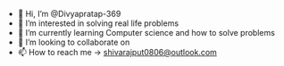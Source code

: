 - 👋 Hi, I’m @Divyapratap-369
- 👀 I’m interested in solving real life problems
- 🌱 I’m currently learning Computer science and how to solve problems
- 💞️ I’m looking to collaborate on 
- 📫 How to reach me -> shivarajput0806@outlook.com

<!---
Divyapratap-369/Divyapratap-369 is a ✨ special ✨ repository because its `README.md` (this file) appears on your GitHub profile.
You can click the Preview link to take a look at your changes.
--->
